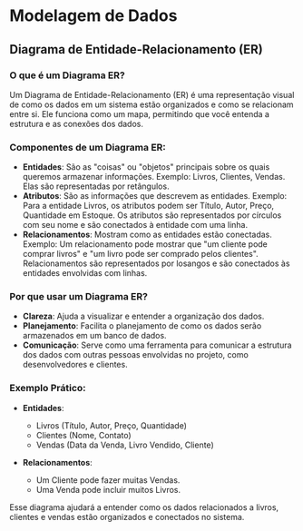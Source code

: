 # Modelagem de Dados

## Diagrama de Entidade-Relacionamento (ER)

### O que é um Diagrama ER?

Um Diagrama de Entidade-Relacionamento (ER) é uma representação visual de como os dados em um sistema estão organizados e como se relacionam entre si. Ele funciona como um mapa, permitindo que você entenda a estrutura e as conexões dos dados.

### Componentes de um Diagrama ER:

- **Entidades**: São as "coisas" ou "objetos" principais sobre os quais queremos armazenar informações. Exemplo: Livros, Clientes, Vendas. Elas são representadas por retângulos.
- **Atributos**: São as informações que descrevem as entidades. Exemplo: Para a entidade Livros, os atributos podem ser Título, Autor, Preço, Quantidade em Estoque. Os atributos são representados por círculos com seu nome e são conectados à entidade com uma linha.
- **Relacionamentos**: Mostram como as entidades estão conectadas. Exemplo: Um relacionamento pode mostrar que "um cliente pode comprar livros" e "um livro pode ser comprado pelos clientes". Relacionamentos são representados por losangos e são conectados às entidades envolvidas com linhas.

### Por que usar um Diagrama ER?

- **Clareza**: Ajuda a visualizar e entender a organização dos dados.
- **Planejamento**: Facilita o planejamento de como os dados serão armazenados em um banco de dados.
- **Comunicação**: Serve como uma ferramenta para comunicar a estrutura dos dados com outras pessoas envolvidas no projeto, como desenvolvedores e clientes.

### Exemplo Prático:

- **Entidades**: 
  - Livros (Título, Autor, Preço, Quantidade)
  - Clientes (Nome, Contato)
  - Vendas (Data da Venda, Livro Vendido, Cliente)

- **Relacionamentos**: 
  - Um Cliente pode fazer muitas Vendas.
  - Uma Venda pode incluir muitos Livros.

Esse diagrama ajudará a entender como os dados relacionados a livros, clientes e vendas estão organizados e conectados no sistema.
